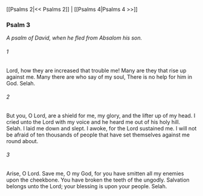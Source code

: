 [[Psalms 2|<< Psalms 2]]  |  [[Psalms 4|Psalms 4 >>]]

### Psalm 3

*A psalm of David, when he fled from Absalom his son.*

###### 1
Lord, how they are increased that trouble me! Many are they that rise up against me. Many there are who say of my soul, There is no help for him in God. Selah.

###### 2
But you, O Lord, are a shield for me, my glory, and the lifter up of my head. I cried unto the Lord with my voice and he heard me out of his holy hill. Selah. I laid me down and slept. I awoke, for the Lord sustained me. I will not be afraid of ten thousands of people that have set themselves against me round about.

###### 3
Arise, O Lord. Save me, O my God, for you have smitten all my enemies upon the cheekbone. You have broken the teeth of the ungodly. Salvation belongs unto the Lord; your blessing is upon your people. Selah.